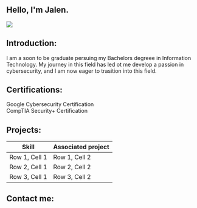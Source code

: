 ## Hello, I'm Jalen.
<a href="www.linkedin.com/in/jalen-morgan-b7173113a"><img src="https://img.shields.io/badge/LinkedIn-0077B5?style=for-the-badge&logo=linkedin&logoColor=white" /></a>


## Introduction:
I am a soon to be graduate persuing my Bachelors degreee in Information Technology. My journey in this field has led ot me develop a passion in cybersecurity, and I am now eager to trasition into this field.

## Certifications:
Google Cybersecurity Certification <br>
CompTIA Security+ Certification
## Projects:

| Skill                      | Associated project   |   
|----------------------------|----------------------|
| Row 1, Cell 1              | Row 1, Cell 2        | 
| Row 2, Cell 1              | Row 2, Cell 2        | 
| Row 3, Cell 1              | Row 3, Cell 2        |


## Contact me:




